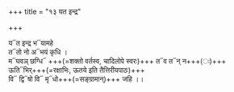 +++
title = "१३ यत इन्द्र"

+++

य᳓त इन्द्र भ᳓यामहे  
त᳓तो नो अ᳓भयं कृधि ।  
म᳓घवञ् छग्धि᳓ +++(=शक्तो वर्तस्व, चादिलोपे स्वरः)+++ त᳓व त᳓न् न+++(ः)+++ ऊति᳓भिर्+++(=रक्षाभिः, ऊतये इति तैत्तिरीयपाठः)+++  
वि᳓ द्वि᳓षो वि᳓ मृ᳓धो+++(=सङ्ग्रामान्)+++ जहि ।।
